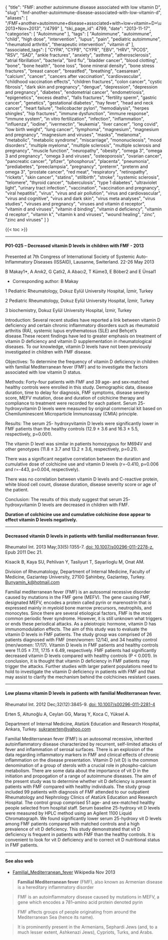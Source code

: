 {
    "title": "FMF: another autoimmune disease associated with low vitamin D",
    "slug": "fmf-another-autoimmune-disease-associated-with-low-vitamin-d",
    "aliases": [
        "/FMF+another+autoimmune+disease+associated+with+low+vitamin+D+\u2013+Nov+2013",
        "/4799"
    ],
    "tiki_page_id": 4799,
    "date": "2013-11-17",
    "categories": [
        "Autoimmune"
    ],
    "tags": [
        "Autoimmune",
        "autoimmune",
        "child",
        "high dose",
        "intervention",
        "lupus",
        "pain",
        "pediatric autoimmune",
        "rheumatoid arthritis",
        "therapeutic intervention",
        "vitamin d"
    ],
    "associated_tags": [
        "CYPA",
        "CYPB",
        "CYPR",
        "EBV",
        "HRV",
        "PCOS",
        "RSV",
        "SAD",
        "ankle fractures",
        "anxiety",
        "asthma",
        "atherosclerosis",
        "atrial fibrillation",
        "bacteria",
        "bird flu",
        "bladder cancer",
        "blood clotting",
        "bone",
        "bone health",
        "bone loss",
        "bone mineral density",
        "bone stress fractures",
        "breast cancer",
        "breastfed",
        "breathing",
        "caesarean",
        "calcium",
        "cancer",
        "cancers after vaccination",
        "cardiovascular",
        "childhood vaccination effects",
        "children fractures",
        "colon cancer",
        "cystic fibrosis",
        "dark skin and pregnancy",
        "dengue",
        "depression",
        "depression and pregnancy",
        "diabetes",
        "endometrial cancer",
        "endometriosis",
        "epigenetics",
        "excess deaths",
        "falls fractures",
        "fertility sperm",
        "gastric cancer",
        "genetics",
        "gestational diabetes",
        "hay fever",
        "head and neck cancer",
        "heart failure",
        "helicobacter pylori",
        "hemodialysis",
        "herpes shingles",
        "hip fractures",
        "immune dysfunction",
        "immune response",
        "immune system",
        "in vitro fertilization",
        "infection",
        "inflammation",
        "influenza",
        "iodine",
        "ivermectin",
        "leukemia",
        "liver cancer",
        "long covid",
        "low birth weight",
        "lung cancer",
        "lymphoma",
        "magnesium",
        "magnesium and pregnancy",
        "magnesium and viruses",
        "masks",
        "melanoma",
        "metabolic",
        "metabolic syndrome",
        "miscarriage",
        "mononucleosis",
        "mood disorders",
        "multiple myeloma",
        "multiple sclerosis",
        "multiple sclerosis and pregnancy",
        "muscle function",
        "neuropathy",
        "obesity",
        "omega 3",
        "omega 3 and pregnancy",
        "omega 3 and viruses",
        "osteoporosis",
        "ovarian cancer",
        "pancreatic cancer",
        "pfizer",
        "phosphorus",
        "placenta",
        "pneumonia",
        "prediabetes",
        "preeclampsia",
        "pregnancy",
        "preterm",
        "preterm and omega 3",
        "prostate cancer",
        "red meat",
        "respiratory",
        "retinopathy",
        "rickets",
        "skin cancer",
        "statins",
        "stillbirth",
        "stroke",
        "systemic sclerosis",
        "telomere",
        "thyroid cancer",
        "tuberculosis",
        "type 1 diabetes",
        "ultraviolet light",
        "urinary tract infection",
        "vaccination",
        "vaccination and pregnancy",
        "viral hepatitis",
        "virus",
        "virus and air pollution",
        "virus and cardiovascular",
        "virus and cognitive",
        "virus and dark skin",
        "virus meta analyses",
        "virus studies",
        "viruses and pregnancy",
        "viruses and vitamin d receptor",
        "vitamin d and viruses",
        "vitamin d binding",
        "vitamin d deficiency",
        "vitamin d receptor",
        "vitamin k",
        "vitamin k and viruses",
        "wound healing",
        "zinc",
        "zinc and viruses"
    ]
}


{{< toc >}}

---

#### P01-025 – Decreased vitamin D levels in children with FMF - 2013

Presented at 7th Congress of International Society of Systemic Auto-Inflammatory Diseases (ISSAID), Lausanne, Switerland. 22-26 May 2013

B Makay1*, A Anık2, G Çatlı2, A Abacı2, T Küme3, E Böber2 and E Ünsal1	

* Corresponding author: B Makay

1 Pediatric Rheumatology, Dokuz Eylül University Hospital, İzmir, Turkey

2 Pediatric Rheumatology, Dokuz Eylül University Hospital, İzmir, Turkey

3 biochemistry, Dokuz Eylül University Hospital, İzmir, Turkey

Introduction: Several recent studies have reported a link between vitamin D deficiency and certain chronic inflammatory disorders such as rheumatoid arthritis (RA), systemic lupus erythematosus (SLE) and Behçet’s disease.These recent findings have led to greater emphasis on treatment of vitamin D deficiency and vitamin D supplementation in rheumatological diseases. To our knowledge, vitamin D levels have not been previously investigated in children with FMF disease.

Objectives: To determine the frequency of vitamin D deficiency in children with familial Mediterranean fever (FMF) and to investigate the factors associated with low vitamin D status.

Methods: Forty-four patients with FMF and 39 age- and sex-matched healthy controls were enrolled in this study. Demographic data, disease duration, time to delay for diagnosis, FMF symptoms, disease severity score, MEFV mutation, dose and duration of colchicine therapy and compliance to treatment were recorded for each patient. Serum 25- hydroxyvitamin D levels were measured by original commercial kit based on Chemiluminescent Microparticle İmmunoassay (CMIA) principle.

Results: The serum 25- hydroxyvitamin D levels were significantly lower in FMF patients than the healthy controls (12.9 ± 3.6 and 16.3 ± 5.5, respectively, p=0.001). 

The vitamin D level was similar in patients homozygous for M694V and other genotypes (11.8 ± 3.7 and 13.2 ± 3.6, respectively, p=0.21). 

There was a significant negative correlation between the duration and cumulative dose of colchicine use and vitamin D levels (r=-0.410, p=0.006 and r=-443, p=0.004, respectively). 

There was no correlation between vitamin D levels and C-reactive protein, white blood cell count, disease duration, disease severity score or age of the patient.

Conclusion: The results of this study suggest that serum 25- hydroxyvitamin D levels are decreased in children with FMF. 

 **Duration of colchicine use and cumulative colchicine dose appear to effect vitamin D levels negatively.** 

---

#### Decreased vitamin D levels in patients with familial mediterranean fever.

Rheumatol Int. 2013 May;33(5):1355-7. [doi: 10.1007/s00296-011-2278-z.](https://doi.org/10.1007/s00296-011-2278-z.) Epub 2011 Dec 21.

Kisacik B, Kaya SU, Pehlivan Y, Tasliyurt T, Sayarlioglu M, Onat AM.

Division of Rheumatology, Department of Internal Medicine, Faculty of Medicine, Gaziantep University, 27100 Şahinbey, Gaziantep, Turkey. Bunyamin_k@hotmail.com

Familial mediterranean fever (FMF) is an autosomal recessive disorder caused by mutations in the FMF gene (MEFV). The gene causing FMF, designated MEFV, encodes a protein called pyrin or marenostrin that is expressed mainly in myeloid bone marrow precursors, neutrophils, and monocytes. Since there are several etiological factors, FMF is the most common periodic fever syndrome. However, it is still unknown what triggers or ends these periodical attacks. As a pleiotropic hormone, vitamin D has immunomodulation effects. The aim of this study was to evaluate the vitamin D levels in FMF patients. The study group was comprised of 26 patients diagnosed with FMF (men/women: 12/14), and 34 healthy control (men/women: 17/17). Vitamin D levels in FMF patients and healthy controls were 11.05 ± 7.11, 17.15 ± 6.49, respectively. FMF patients had significantly decreased vitamin D levels compared with healthy controls (P < 0.001). In conclusion, it is thought that vitamin D deficiency in FMF patients may trigger the attacks. Further studies with larger patient populations need to hold to investigate the vitamin D deficiency in patients with FMF and that may assist to clarify the mechanism behind the colchicines resistant cases.

---

#### Low plasma vitamin D levels in patients with familial Mediterranean fever.

Rheumatol Int. 2012 Dec;32(12):3845-9. [doi: 10.1007/s00296-011-2281-4](https://doi.org/10.1007/s00296-011-2281-4)

Erten S, Altunoğlu A, Ceylan GG, Maraş Y, Koca C, Yüksel A.

Department of Internal Medicine, Atatürk Education and Research Hospital, Ankara, Turkey. sukranerten@yahoo.com

Familial Mediterranean fever (FMF) is an autosomal recessive, inherited autoinflammatory disease characterized by recurrent, self-limited attacks of fever and inflammation of serosal surfaces. There is an explosion of the data regarding inflammatory markers in FMF and clinical effects of chronic inflammation on the disease presentation. Vitamin D (vit D) is the common denomination of a group of sterols with a crucial role in phospho-calcium metabolism. There are some data about the importance of vit D in the initiation and propogation of a range of autoimmune diseases. The aim of the present study was to determine whether vit D deficiency is present in patients with FMF compared with healthy individuals. The study group included 99 patients with diagnosis of FMF attended to our outpatient Rheumatology and Nephrology Clinics of Atatürk Education and Research Hospital. The control group comprised 51 age- and sex-matched healthy people selected from hospital staff. Serum baseline 25-hydroxy vit D levels were measured by HPLC method using an Agilent 1100 Liquid Chromatograph. We found significantly lower serum 25-hydroxy vit D levels among FMF patients compared with matched controls and a high prevalence of vit D deficiency. This study demonstrated that vit D deficiency is frequent in patients with FMF than the healthy controls. It is convenient to look for vit D deficiency and to correct vit D nutritional status in FMF patients.

---

#### See also web

* [Familial_Mediterranean_fever](http://en.wikipedia.org/wiki/Familial_Mediterranean_fever) Wikipedia Nov 2013

>  **Familial Mediterranean fever**  (FMF), also known as Armenian disease is a hereditary inflammatory disorder

> FMF is an autoinflammatory disease caused by mutations in MEFV, a gene which encodes a 781–amino acid protein denoted pyrin

> FMF affects groups of people originating from around the Mediterranean Sea (hence its name). 

> It is prominently present in the Armenians, Sephardi Jews (and, to a much lesser extent, Ashkenazi Jews), Cypriots, Turks, and Arabs.